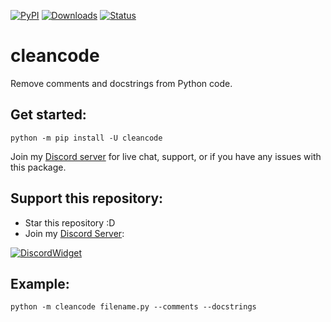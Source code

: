 [![PyPI](https://img.shields.io/pypi/v/codeclean)](https://pypi.org/project/codeclean)
[![Downloads](https://static.pepy.tech/badge/codeclean)](https://pypi.org/project/codeclean)
[![Status](https://img.shields.io/pypi/status/codeclean)](https://pypi.org/project/codeclean)

# cleancode

Remove comments and docstrings from Python code.

## Get started:

```
python -m pip install -U cleancode
```

Join my [Discord server](https://discord.gg/XH6pUGkwRr) for live chat, support, or if you have any issues with this package.

## Support this repository:

- Star this repository :D
- Join my [Discord Server](https://discord.gg/XH6pUGkwRr):

[![DiscordWidget](https://discordapp.com/api/guilds/1120833966035976273/widget.png?style=banner2)](https://discord.gg/XH6pUGkwRr)

## Example:

```
python -m cleancode filename.py --comments --docstrings
```
